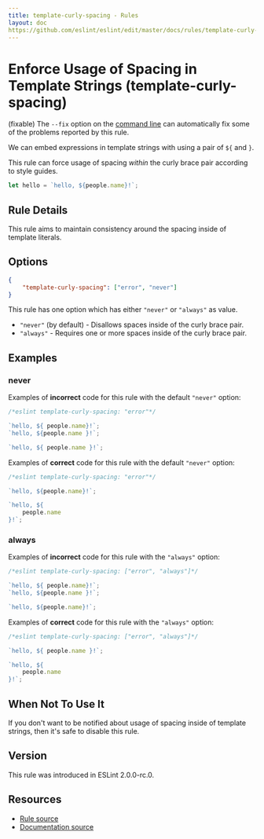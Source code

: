```yaml
---
title: template-curly-spacing - Rules
layout: doc
https://github.com/eslint/eslint/edit/master/docs/rules/template-curly-spacing.md
---
```

<!-- Note: No pull requests accepted for this file. See README.md in the root directory for details. -->

# Enforce Usage of Spacing in Template Strings (template-curly-spacing)

(fixable) The `--fix` option on the [command line](../user-guide/command-line-interface#fix) can automatically fix some of the problems reported by this rule.

We can embed expressions in template strings with using a pair of `${` and `}`.

This rule can force usage of spacing _within_ the curly brace pair according to style guides.

```js
let hello = `hello, ${people.name}!`;
```

## Rule Details

This rule aims to maintain consistency around the spacing inside of template literals.

## Options

```json
{
    "template-curly-spacing": ["error", "never"]
}
```

This rule has one option which has either `"never"` or `"always"` as value.

* `"never"` (by default) - Disallows spaces inside of the curly brace pair.
* `"always"` - Requires one or more spaces inside of the curly brace pair.

## Examples

### never

Examples of **incorrect** code for this rule with the default `"never"` option:

```js
/*eslint template-curly-spacing: "error"*/

`hello, ${ people.name}!`;
`hello, ${people.name }!`;

`hello, ${ people.name }!`;
```

Examples of **correct** code for this rule with the default `"never"` option:

```js
/*eslint template-curly-spacing: "error"*/

`hello, ${people.name}!`;

`hello, ${
    people.name
}!`;
```

### always

Examples of **incorrect** code for this rule with the `"always"` option:

```js
/*eslint template-curly-spacing: ["error", "always"]*/

`hello, ${ people.name}!`;
`hello, ${people.name }!`;

`hello, ${people.name}!`;
```

Examples of **correct** code for this rule with the `"always"` option:

```js
/*eslint template-curly-spacing: ["error", "always"]*/

`hello, ${ people.name }!`;

`hello, ${
    people.name
}!`;
```

## When Not To Use It

If you don't want to be notified about usage of spacing inside of template strings, then it's safe to disable this rule.

## Version

This rule was introduced in ESLint 2.0.0-rc.0.

## Resources

* [Rule source](https://github.com/eslint/eslint/tree/master/lib/rules/template-curly-spacing.js)
* [Documentation source](https://github.com/eslint/eslint/tree/master/docs/rules/template-curly-spacing.md)
